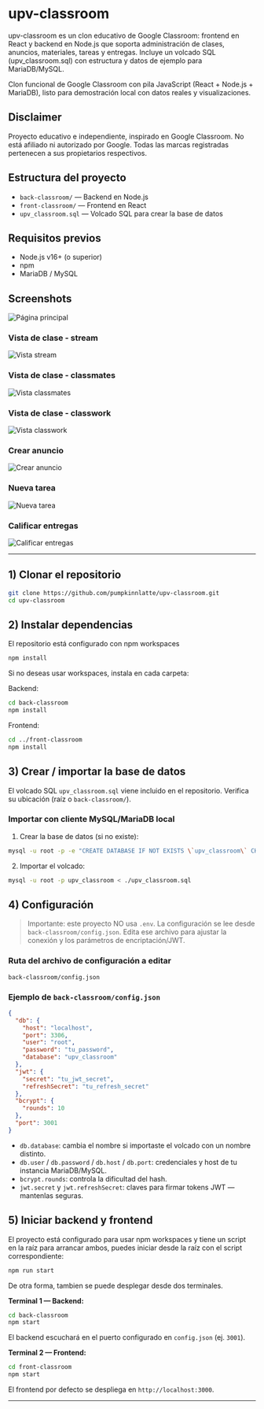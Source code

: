 # upv-classroom

upv-classroom es un clon educativo de Google Classroom: frontend en React y backend en Node.js que soporta administración de clases, anuncios, materiales, tareas y entregas. Incluye un volcado SQL (upv_classroom.sql) con estructura y datos de ejemplo para MariaDB/MySQL.

Clon funcional de Google Classroom con pila JavaScript (React + Node.js + MariaDB), listo para demostración local con datos reales y visualizaciones.

## Disclaimer

Proyecto educativo e independiente, inspirado en Google Classroom. No está afiliado ni autorizado por Google. Todas las marcas registradas pertenecen a sus propietarios respectivos.


## Estructura del proyecto

- `back-classroom/` — Backend en Node.js
- `front-classroom/` — Frontend en React
- `upv_classroom.sql` — Volcado SQL para crear la base de datos 
## Requisitos previos

- Node.js v16+ (o superior)
- npm
- MariaDB / MySQL

## Screenshots

![Página principal](images/pagina_principal.png)

### Vista de clase - stream
![Vista stream](images/class_dashboard_stream.png)

### Vista de clase - classmates
![Vista classmates](images/class_dashboard_classmates.png)

### Vista de clase - classwork
![Vista classwork](images/class_dashboard_classwork.png)

### Crear anuncio
![Crear anuncio](images/create_announcement.png)

### Nueva tarea
![Nueva tarea](images/new_homework.png)

### Calificar entregas
![Calificar entregas](images/grade_submits.png)

---

## 1) Clonar el repositorio

```bash
git clone https://github.com/pumpkinnlatte/upv-classroom.git
cd upv-classroom
```


## 2) Instalar dependencias

El repositorio está configurado con npm workspaces

```bash
npm install
```

Si no deseas usar workspaces, instala en cada carpeta:

Backend:
```bash
cd back-classroom
npm install
```

Frontend:
```bash
cd ../front-classroom
npm install
```

## 3) Crear / importar la base de datos

El volcado SQL `upv_classroom.sql` viene incluido en el repositorio. Verifica su ubicación (raíz o `back-classroom/`).

### Importar con cliente MySQL/MariaDB local

1. Crear la base de datos (si no existe):
```bash
mysql -u root -p -e "CREATE DATABASE IF NOT EXISTS \`upv_classroom\` CHARACTER SET utf8mb4 COLLATE utf8mb4_unicode_ci;"
```

2. Importar el volcado:
```bash 
mysql -u root -p upv_classroom < ./upv_classroom.sql
```

## 4) Configuración

> Importante: este proyecto NO usa `.env`. La configuración se lee desde `back-classroom/config.json`. Edita ese archivo para ajustar la conexión y los parámetros de encriptación/JWT.

### Ruta del archivo de configuración a editar
`back-classroom/config.json` 

### Ejemplo de `back-classroom/config.json`
```json
{
  "db": {
    "host": "localhost",
    "port": 3306,
    "user": "root",
    "password": "tu_password",
    "database": "upv_classroom"
  },
  "jwt": {
    "secret": "tu_jwt_secret",
    "refreshSecret": "tu_refresh_secret"
  },
  "bcrypt": {
    "rounds": 10
  },
  "port": 3001
}
```

- `db.database`: cambia el nombre si importaste el volcado con un nombre distinto.
- `db.user` / `db.password` / `db.host` / `db.port`: credenciales y host de tu instancia MariaDB/MySQL.
- `bcrypt.rounds`: controla la dificultad del hash.
- `jwt.secret` y `jwt.refreshSecret`: claves para firmar tokens JWT — mantenlas seguras.


## 5) Iniciar backend y frontend

El proyecto está configurado para usar npm workspaces y tiene un script en la raíz para arrancar ambos, puedes iniciar desde la raíz con el script correspondiente:
```bash
npm run start
```

De otra forma, tambien se puede desplegar desde dos terminales.

**Terminal 1 — Backend:**
```bash
cd back-classroom
npm start
```
El backend escuchará en el puerto configurado en `config.json` (ej. `3001`).

**Terminal 2 — Frontend:**
```bash
cd front-classroom
npm start
```
El frontend por defecto se despliega en `http://localhost:3000`.


---
